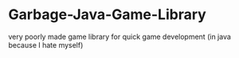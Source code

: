 # Garbage-Java-Game-Library
very poorly made game library for quick game development (in java because I hate myself)
